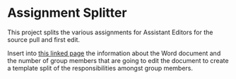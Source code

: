 # Assignment Splitter 

This project splits the various assignments for Assistant Editors for the source pull and first edit.

Insert into [this linked page](https://amastis.github.io/Law-Review/Production-Editor/Assignment-Split/assignment.html) the information about the Word document and the number of group members that are going to edit the document to create a template split of the responsibilities amongst group members.
